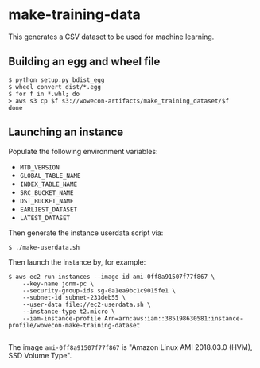 # make-training-data

This generates a CSV dataset to be used for machine learning.

## Building an egg and wheel file

```
$ python setup.py bdist_egg
$ wheel convert dist/*.egg
$ for f in *.whl; do
> aws s3 cp $f s3://wowecon-artifacts/make_training_dataset/$f
done
```

## Launching an instance

Populate the following environment variables:
* `MTD_VERSION`
* `GLOBAL_TABLE_NAME`
* `INDEX_TABLE_NAME`
* `SRC_BUCKET_NAME`
* `DST_BUCKET_NAME`
* `EARLIEST_DATASET`
* `LATEST_DATASET`

Then generate the instance userdata script via:
```
$ ./make-userdata.sh
```

Then launch the instance by, for example:
```
$ aws ec2 run-instances --image-id ami-0ff8a91507f77f867 \
    --key-name jonm-pc \
    --security-group-ids sg-0a1ea9bc1c9015fe1 \
    --subnet-id subnet-233deb55 \
    --user-data file://ec2-userdata.sh \
    --instance-type t2.micro \
    --iam-instance-profile Arn=arn:aws:iam::385198630581:instance-profile/wowecon-make-training-dataset
    
```

The image `ami-0ff8a91507f77f867` is "Amazon Linux AMI 2018.03.0 (HVM),
SSD Volume Type". 